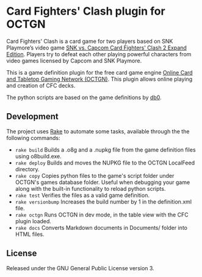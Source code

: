 # Card Fighters' Clash plugin for OCTGN
Card Fighters' Clash is a card game for two players based on SNK Playmore’s video game [SNK vs. Capcom Card Fighters' Clash 2 Expand Edition](http://neogeo.freeplaytech.com/svc-2/). Players try to defeat each other playing powerful characters from video games licensed by Capcom and SNK Playmore.

This is a game definition plugin for the free card game engine [Online Card and Tabletop Gaming Network (OCTGN)](http://octgn.net/). This plugin allows online playing and creation of CFC decks.

The python scripts are based on the game definitions by [db0](https://github.com/db0).

## Development
The project uses [Rake](https://github.com/ruby/rake) to automate some tasks, available through the 
the following commands:
- `rake build` Builds a .o8g and a .nupkg file from the game definition files using o8build.exe.
- `rake deploy` Builds and moves the NUPKG file to the OCTGN LocalFeed directory.
- `rake copy` Copies python files to the game's script folder under OCTGN's games database folder.
Useful when debugging your game along with the built-in functionality to reload python scripts.
- `rake test` Verifies the files as a valid game definition.
- `rake versionbump` Increases the build number by 1 in the definition.xml file.
- `rake octgn` Runs OCTGN in dev mode, in the table view with the CFC plugin loaded.
- `rake docs` Converts Markdown documents in Documents/ folder into HTML files.


## License
Released under the GNU General Public License version 3.
